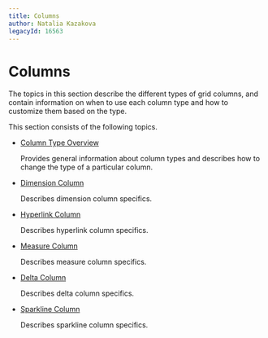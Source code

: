 ```yaml
---
title: Columns
author: Natalia Kazakova
legacyId: 16563
---
```

# Columns
The topics in this section describe the different types of grid columns, and contain information on when to use each column type and how to customize them based on the type.

This section consists of the following topics.
* [Column Type Overview](columns/column-type-overview.md)
	
	Provides general information about column types and describes how to change the type of a particular column.
* [Dimension Column](columns/dimension-column.md)
	
	Describes dimension column specifics.
* [Hyperlink Column](columns/hyperlink-column.md)
	
	Describes hyperlink column specifics.
* [Measure Column](columns/measure-column.md)
	
	Describes measure column specifics.
* [Delta Column](columns/delta-column.md)
	
	Describes delta column specifics.
* [Sparkline Column](columns/sparkline-column.md)
	
	Describes sparkline column specifics.